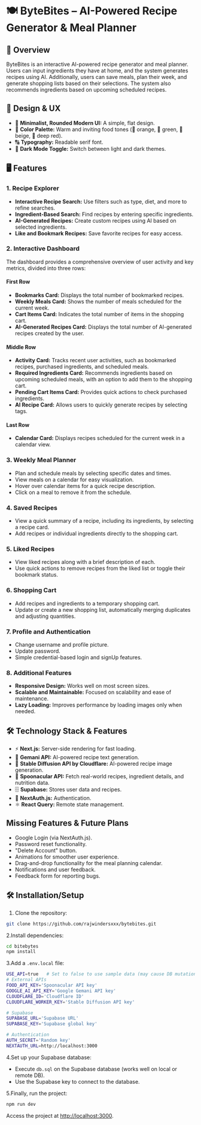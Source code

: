 # 🍽️ ByteBites – AI-Powered Recipe Generator & Meal Planner

## 📌 Overview

ByteBites is an interactive AI-powered recipe generator and meal planner. Users can input ingredients they have at home, and the system generates recipes using AI. Additionally, users can save meals, plan their week, and generate shopping lists based on their selections. The system also recommends ingredients based on upcoming scheduled recipes.

## 🎨 Design & UX

- 🏡 **Minimalist, Rounded Modern UI:** A simple, flat design.
- 🎨 **Color Palette:** Warm and inviting food tones (🍊 orange, 🍃 green, 🍯 beige, 🍷 deep red).
- 🔠 **Typography:** Readable serif font.
- 🌙 **Dark Mode Toggle:** Switch between light and dark themes.

## 🖥️ Features

### 1. Recipe Explorer

- **Interactive Recipe Search:** Use filters such as type, diet, and more to refine searches.
- **Ingredient-Based Search:** Find recipes by entering specific ingredients.
- **AI-Generated Recipes:** Create custom recipes using AI based on selected ingredients.
- **Like and Bookmark Recipes:** Save favorite recipes for easy access.

### 2. Interactive Dashboard

The dashboard provides a comprehensive overview of user activity and key metrics, divided into three rows:

#### First Row

- **Bookmarks Card:** Displays the total number of bookmarked recipes.
- **Weekly Meals Card:** Shows the number of meals scheduled for the current week.
- **Cart Items Card:** Indicates the total number of items in the shopping cart.
- **AI-Generated Recipes Card:** Displays the total number of AI-generated recipes created by the user.

#### Middle Row

- **Activity Card:** Tracks recent user activities, such as bookmarked recipes, purchased ingredients, and scheduled meals.
- **Required Ingredients Card:** Recommends ingredients based on upcoming scheduled meals, with an option to add them to the shopping cart.
- **Pending Cart Items Card:** Provides quick actions to check purchased ingredients.
- **AI Recipe Card:** Allows users to quickly generate recipes by selecting tags.

#### Last Row

- **Calendar Card:** Displays recipes scheduled for the current week in a calendar view.

### 3. Weekly Meal Planner

- Plan and schedule meals by selecting specific dates and times.
- View meals on a calendar for easy visualization.
- Hover over calendar items for a quick recipe description.
- Click on a meal to remove it from the schedule.

### 4. Saved Recipes

- View a quick summary of a recipe, including its ingredients, by selecting a recipe card.
- Add recipes or individual ingredients directly to the shopping cart.

### 5. Liked Recipes

- View liked recipes along with a brief description of each.
- Use quick actions to remove recipes from the liked list or toggle their bookmark status.

### 6. Shopping Cart

- Add recipes and ingredients to a temporary shopping cart.
- Update or create a new shopping list, automatically merging duplicates and adjusting quantities.

### 7. Profile and Authentication

- Change username and profile picture.
- Update password.
- Simple credential-based login and signUp features.

### 8. Additional Features

- **Responsive Design:** Works well on most screen sizes.
- **Scalable and Maintainable:** Focused on scalability and ease of maintenance.
- **Lazy Loading:** Improves performance by loading images only when needed.

## 🛠️ Technology Stack & Features

- ⚡ **Next.js:** Server-side rendering for fast loading.
- 🧠 **Gemani API:** AI-powered recipe text generation.
- 🧠 **Stable Diffusion API by Cloudflare:** AI-powered recipe image generation.
- 🍲 **Spoonacular API:** Fetch real-world recipes, ingredient details, and nutrition data.
- 🗄️ **Supabase:** Stores user data and recipes.
- 🔐 **NextAuth.js:** Authentication.
- ⚛️ **React Query:** Remote state management.

## Missing Features & Future Plans

- Google Login (via NextAuth.js).
- Password reset functionality.
- "Delete Account" button.
- Animations for smoother user experience.
- Drag-and-drop functionality for the meal planning calendar.
- Notifications and user feedback.
- Feedback form for reporting bugs.

## 🛠 Installation/Setup

1. Clone the repository:

```sh
git clone https://github.com/rajwindersxxx/bytebites.git
```

2.Install dependencies:

```sh
cd bitebytes
npm install
```

3.Add a `.env.local` file:

```sh
USE_API=true   # Set to false to use sample data (may cause DB mutation errors)
# External APIs
FOOD_API_KEY='Spoonacular API key'
GOOGLE_AI_API_KEY='Google Gemani API key'
CLOUDFLARE_ID='Cloudflare ID'
CLOUDFLARE_WORKER_KEY='Stable Diffusion API key'

# Supabase
SUPABASE_URL='Supabase URL'
SUPABASE_KEY='Supabase global key'

# Authentication
AUTH_SECRET='Random key'
NEXTAUTH_URL=http://localhost:3000
```

4.Set up your Supabase database:

- Execute `db.sql` on the Supabase database (works well on local or remote DB).
- Use the Supabase key to connect to the database.

5.Finally, run the project:

```sh
npm run dev
```

Access the project at [http://localhost:3000](http://localhost:3000).
